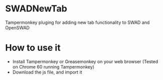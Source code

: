 # SWADNewTab
Tampermonkey pluging for adding new tab functionality to SWAD and OpenSWAD

# How to use it
- Install Tampermonkey or Greasemonkey on your web browser (Tested on Chrome 60 running Tampermonkey)
- Download the js file, and import it
